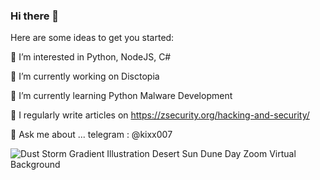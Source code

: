 ### Hi there 👋

Here are some ideas to get you started:

👀 I’m interested in Python, NodeJS, C#

🔭 I’m currently working on Disctopia

🌱 I’m currently learning Python Malware Development

📝 I regularly write articles on https://zsecurity.org/hacking-and-security/

💬 Ask me about ... telegram : @kixx007


![Dust Storm Gradient Illustration Desert Sun Dune Day Zoom Virtual Background](https://user-images.githubusercontent.com/89723323/187508865-2f66881d-fcf2-4c30-b118-f4eb34386d0d.png)
